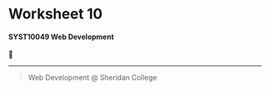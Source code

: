 # Worksheet 10
#### SYST10049 Web Development



:construction:









---

> Web Development @ Sheridan College

